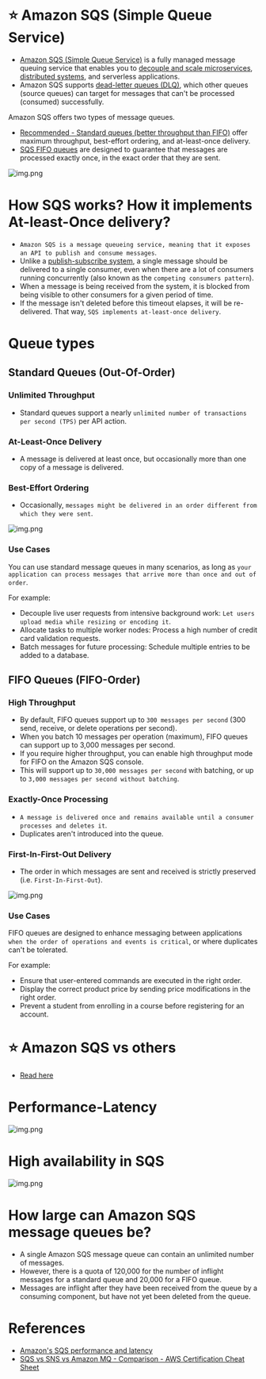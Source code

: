 # :star: Amazon SQS (Simple Queue Service)
- [Amazon SQS (Simple Queue Service)](https://aws.amazon.com/sqs/) is a fully managed message queuing service that enables you to [decouple and scale microservices](../../1_HLDDesignComponents/1_MicroServicesSOA/README.md), [distributed systems](../../1_HLDDesignComponents/0_SystemGlossaries/README.md), and serverless applications.
- Amazon SQS supports [dead-letter queues (DLQ)](https://docs.aws.amazon.com/AWSSimpleQueueService/latest/SQSDeveloperGuide/sqs-dead-letter-queues.html), which other queues (source queues) can target for messages that can't be processed (consumed) successfully.

Amazon SQS offers two types of message queues.
- [Recommended - Standard queues (better throughput than FIFO)](https://docs.aws.amazon.com/AWSSimpleQueueService/latest/SQSDeveloperGuide/standard-queues.html) offer maximum throughput, best-effort ordering, and at-least-once delivery.
- [SQS FIFO queues](https://docs.aws.amazon.com/AWSSimpleQueueService/latest/SQSDeveloperGuide/FIFO-queues.html) are designed to guarantee that messages are processed exactly once, in the exact order that they are sent.

![img.png](assests/sns/FanOutPatternSQSSNS.png)

# How SQS works? How it implements At-least-Once delivery?
- `Amazon SQS is a message queueing service, meaning that it exposes an API to publish and consume messages`. 
- Unlike a [publish-subscribe system](../../1_HLDDesignComponents/4_MessageBrokers/ReadMe.md), a single message should be delivered to a single consumer, even when there are a lot of consumers running concurrently (also known as the `competing consumers pattern`).
- When a message is being received from the system, it is blocked from being visible to other consumers for a given period of time. 
- If the message isn't deleted before this timeout elapses, it will be re-delivered. That way, `SQS implements at-least-once delivery`.

# Queue types

## Standard Queues (Out-Of-Order)

### Unlimited Throughput
- Standard queues support a nearly `unlimited number of transactions per second (TPS)` per API action.

### At-Least-Once Delivery
- A message is delivered at least once, but occasionally more than one copy of a message is delivered.

### Best-Effort Ordering
- Occasionally, `messages might be delivered in an order different from which they were sent`.

![img.png](assests/sqs/standard_queues_sqs_img.png)

### Use Cases

You can use standard message queues in many scenarios, as long as `your application can process messages that arrive more than once and out of order`.

For example:
- Decouple live user requests from intensive background work: `Let users upload media while resizing or encoding it`.
- Allocate tasks to multiple worker nodes: Process a high number of credit card validation requests. 
- Batch messages for future processing: Schedule multiple entries to be added to a database.

## FIFO Queues (FIFO-Order)

### High Throughput
- By default, FIFO queues support up to `300 messages per second` (300 send, receive, or delete operations per second). 
- When you batch 10 messages per operation (maximum), FIFO queues can support up to 3,000 messages per second. 
- If you require higher throughput, you can enable high throughput mode for FIFO on the Amazon SQS console.
- This will support up to `30,000 messages per second` with batching, or up to `3,000 messages per second without batching`.

### Exactly-Once Processing
- `A message is delivered once and remains available until a consumer processes and deletes it`. 
- Duplicates aren't introduced into the queue.

### First-In-First-Out Delivery
- The order in which messages are sent and received is strictly preserved (i.e. `First-In-First-Out`).

![img.png](assests/sqs/sqs_fifo_queues.png)

### Use Cases

FIFO queues are designed to enhance messaging between applications `when the order of operations and events is critical`, or where duplicates can't be tolerated. 

For example:
- Ensure that user-entered commands are executed in the right order.
- Display the correct product price by sending price modifications in the right order.
- Prevent a student from enrolling in a course before registering for an account.

# :star: Amazon SQS vs others
- [Read here](../../1_HLDDesignComponents/4_MessageBrokers/KafkaVsRabbitMQVsSQSVsSNS.md)

# Performance-Latency

![img.png](assests/sqs_threads_img.png)

# High availability in SQS

![img.png](assests/sqs_ha_img.png)

# How large can Amazon SQS message queues be?
- A single Amazon SQS message queue can contain an unlimited number of messages. 
- However, there is a quota of 120,000 for the number of inflight messages for a standard queue and 20,000 for a FIFO queue. 
- Messages are inflight after they have been received from the queue by a consuming component, but have not yet been deleted from the queue.

# References
- [Amazon's SQS performance and latency](https://softwaremill.com/amazon-sqs-performance-latency/)
- [SQS vs SNS vs Amazon MQ - Comparison - AWS Certification Cheat Sheet](https://cloud.in28minutes.com/aws-certification-sqs-vs-sns-vs-amazon-mq)